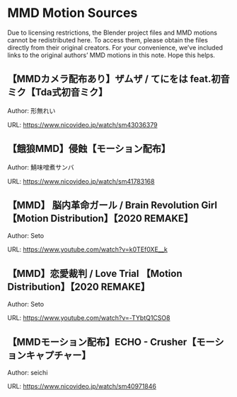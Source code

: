 # MMD Motion Sources

Due to licensing restrictions, the Blender project files and MMD motions cannot be redistributed here. To access them, please obtain the files directly from their original creators. For your convenience, we’ve included links to the original authors’ MMD motions in this note. Hope this helps.


## 【MMDカメラ配布あり】ザムザ / てにをは feat.初音ミク【Tda式初音ミク】

Author: 形無れい

URL: https://www.nicovideo.jp/watch/sm43036379


## 【餓狼MMD】侵蝕【モーション配布】

Author: 鯖味噌煮サンバ

URL: https://www.nicovideo.jp/watch/sm41783168


## 【MMD】 脳内革命ガール / Brain Revolution Girl 【Motion Distribution】【2020 REMAKE】

Author: Seto

URL: https://www.youtube.com/watch?v=k0TEf0XE__k


## 【MMD】恋愛裁判 / Love Trial 【Motion Distribution】【2020 REMAKE】

Author: Seto

URL: https://www.youtube.com/watch?v=-TYbtQ1CSO8


## 【MMDモーション配布】ECHO - Crusher【モーションキャプチャー】

Author: seichi

URL: https://www.nicovideo.jp/watch/sm40971846
